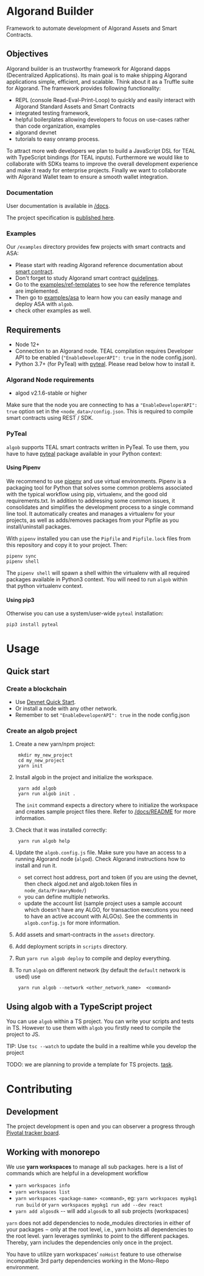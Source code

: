 # Algorand Builder

Framework to automate development of Algorand Assets and Smart Contracts.

## Objectives

Algorand builder is an trustworthy framework for Algorand dapps (Decentralized Applications). Its main goal is to make shipping Algorand applications simple, efficient, and scalable. Think about it as a Truffle suite for Algorand. The framework provides following functionality:

+ REPL (console Read-Eval-Print-Loop) to quickly and easily interact with Algorand Standard Assets and Smart Contracts
+ integrated testing framework,
+ helpful boilerplates allowing developers to focus on use-cases rather than code organization, examples
+ algorand devnet
+ tutorials to easy onramp process.

To attract more web developers we plan to build a JavaScript DSL for TEAL with TypeScript bindings (for TEAL inputs). Furthermore we would like to collaborate with SDKs teams to improve the overall development experience and make it ready for enterprise projects. Finally we want to collaborate with Algorand Wallet team to ensure a smooth wallet integration.


### Documentation

User documentation is available in [/docs](docs/README.md).

The project specification is [published here](https://paper.dropbox.com/published/Algorand-builder-specs--A6Fraxi5VtKhHYbWkTjHfgWyBw-c4ycJtlcmEaRIbptAPqNYS6).


### Examples

Our `/examples` directory provides few projects with smart contracts and ASA:

+ Please start with reading Algorand reference documentation about [smart contract](https://developer.algorand.org/docs/reference/teal/specification/).
+ Don't forget to study Algorand smart contract [guidelines](https://developer.algorand.org/docs/reference/teal/guidelines/).
+ Go to the [examples/ref-templates](./examples/ref-templates/README.md) to see how the reference templates are implemented.
+ Then go to [examples/asa](./examples/ref-templates/README.md) to learn how you can easily manage and deploy ASA with `algob`.
+ check other examples as well.


## Requirements

+ Node 12+
+ Connection to an Algorand node. TEAL compilation requires Developer API to be enabled (`"EnableDeveloperAPI": true` in the node config.json).
+ Python 3.7+ (for PyTeal) with [pyteal](https://pypi.org/project/pyteal). Please read below how to install it.


### Algorand Node requirements

+ algod v2.1.6-stable or higher

Make sure that the node you are connecting to has a `"EnableDeveloperAPI": true` option set in the `<node_data>/config.json`. This is required to compile smart contracts using REST / SDK.


### PyTeal

`algob` supports TEAL smart contracts written in PyTeal. To use them, you have to have [pyteal](https://pypi.org/project/pyteal/) package available in your Python context:

#### Using Pipenv

We recommend to use [pipenv](https://pipenv.pypa.io) and use virtual environments. Pipenv is a packaging tool for Python that solves some common problems associated with the typical workflow using pip, virtualenv, and the good old requirements.txt. In addition to addressing some common issues, it consolidates and simplifies the development process to a single command line tool. It automatically creates and manages a virtualenv for your projects, as well as adds/removes packages from your Pipfile as you install/uninstall packages.

With `pipenv` installed you can use the `Pipfile` and `Pipfile.lock` files from this repository and copy it to your project. Then:

    pipenv sync
    pipenv shell

The `pipenv shell` will spawn a shell within the virtualenv with all required packages available in Python3 context. You will need to run `algob` within that python virtualenv context.

#### Using pip3

Otherwise you can use a system/user-wide `pyteal` installation:

    pip3 install pyteal


# Usage


## Quick start

### Create a blockchain

+ Use [Devnet Quick Start](/infrastructure/README.md).
+ Or install a node with any other network.
+ Remember to set `"EnableDeveloperAPI": true` in the node config.json

### Create an algob project

1. Create a new yarn/npm project:

        mkdir my_new_project
        cd my_new_project
        yarn init

1. Install algob in the project and initialize the workspace.

        yarn add algob
        yarn run algob init .

    The `init` command expects a directory where to initialize the workspace and creates sample project files there. Refer to [/docs/README](docs/README.md) for more information.

1. Check that it was installed correctly:

        yarn run algob help

1. Update the `algob.config.js` file. Make sure you have an access to a running Algorand node (`algod`). Check Algorand instructions how to install and run it.
    * set correct host address, port and token (if you are using the devnet, then check algod.net and algob.token files in `node_data/PrimaryNode/`)
    * you can define multiple networks.
    * update the account list (sample project uses a sample account which doesn't have any ALGO, for transaction executions you need to have an active account with ALGOs). See the comments in `algob.config.js` for more information.

1. Add assets and smart-contracts in the `assets` directory.
1. Add deployment scripts in `scripts` directory.
1. Run `yarn run algob deploy` to compile and deploy everything.
1. To run `algob` on different network (by default the `default` network is used) use

        yarn run algob --network <other_network_name>  <command>


## Using algob with a TypeScript project

You can use `algob` within a TS project. You can write your scripts and tests in TS. However to use them with `algob` you firstly need to compile the project to JS.

TIP: Use `tsc --watch` to update the build in a realtime while you develop the project

TODO: we are planning to provide a template for TS projects. [task](https://www.pivotaltracker.com/n/projects/2452320).


# Contributing

## Development

The project development is open and you can observer a progress through [Pivotal tracker board](https://www.pivotaltracker.com/n/projects/2452320).

## Working with monorepo

We use **yarn workspaces** to manage all sub packages. here is a list of commands which are helpful in a development workflow

* `yarn workspaces info`
* `yarn workspaces list`
* `yarn workspaces <package-name> <command>`, eg: `yarn workspaces mypkg1 run build` or  `yarn workspaces mypkg1 run add --dev react`
* `yarn add algosdk` -- will add `algosdk` to all sub projects (workspaces)

`yarn` does not add dependencies to node_modules directories in either of your packages  –  only at the root level, i.e., yarn hoists all dependencies to the root level. yarn leverages symlinks to point to the different packages. Thereby, yarn includes the dependencies only once in the project.

You have to utilize yarn workspaces’ `noHoist` feature to use otherwise incompatible 3rd party dependencies working in the Mono-Repo environment.
